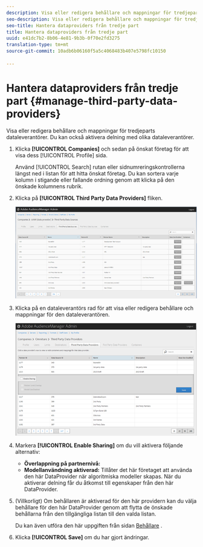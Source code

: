 ```yaml
---
description: Visa eller redigera behållare och mappningar för tredjeparts dataleverantörer. Du kan också aktivera delning med olika dataleverantörer.
seo-description: Visa eller redigera behållare och mappningar för tredjeparts dataleverantörer. Du kan också aktivera delning med olika dataleverantörer.
seo-title: Hantera dataproviders från tredje part
title: Hantera dataproviders från tredje part
uuid: e41dc7b2-8b06-4e81-9b3b-0f70e2fd3275
translation-type: tm+mt
source-git-commit: 10adb6b06160f5a5c4068483b407e5798fc10150

---
```



# Hantera dataproviders från tredje part {#manage-third-party-data-providers}

Visa eller redigera behållare och mappningar för tredjeparts dataleverantörer. Du kan också aktivera delning med olika dataleverantörer.

1. Klicka **[!UICONTROL Companies]** och sedan på önskat företag för att visa dess [!UICONTROL Profile] sida.

   Använd [!UICONTROL Search] rutan eller sidnumreringskontrollerna längst ned i listan för att hitta önskat företag. Du kan sortera varje kolumn i stigande eller fallande ordning genom att klicka på den önskade kolumnens rubrik.
1. Klicka på **[!UICONTROL Third Party Data Providers]** fliken.

   ![](assets/third_party_providers.png)

1. Klicka på en dataleverantörs rad för att visa eller redigera behållare och mappningar för den dataleverantören.

   ![Stegresultat](assets/third_party_providers_edit.png)

1. Markera **[!UICONTROL Enable Sharing]** om du vill aktivera följande alternativ:

   * **Överlappning på partnernivå:**
   * **Modellanvändning aktiverad:** Tillåter det här företaget att använda den här DataProvider när algoritmiska modeller skapas.
   När du aktiverar delning får du åtkomst till egenskaper från den här DataProvider.

1. (Villkorligt) Om behållaren är aktiverad för den här providern kan du välja behållare för den här DataProvider genom att flytta de önskade behållarna från den tillgängliga listan till den valda listan.

   Du kan även utföra den här uppgiften från sidan [Behållare](../companies/admin-manage-containers.md#task_61DB5CEECC5049DD8D059C642AC3F967) .
1. Klicka **[!UICONTROL Save]** om du har gjort ändringar.